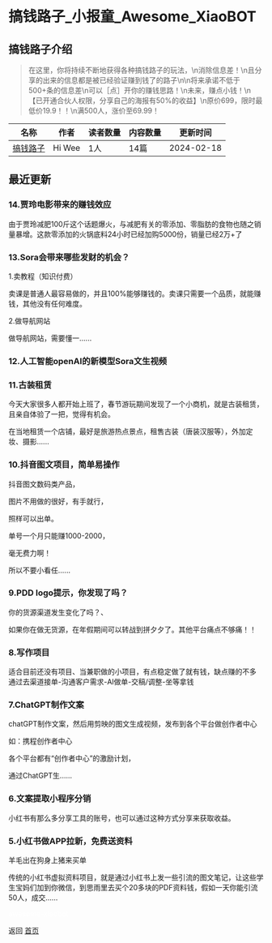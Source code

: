 # 搞钱路子_小报童_Awesome_XiaoBOT

## 搞钱路子介绍
> 在这里，你将持续不断地获得各种搞钱路子的玩法，\n消除信息差！\n且分享的出来的信息都是被已经验证赚到钱了的路子\n\n将来承诺不低于500+条的信息差\n可以［点］开你的赚钱思路！\n未来，赚点小钱！\n【已开通合伙人权限，分享自己的海报有50%的收益】\n原价699，限时最低价19.9！！\n满500人，涨价至69.99！  
  


|名称|作者|读者数量|内容数量|更新时间|
|---|---|---|---|---|
|[搞钱路子](https://xiaobot.net/p/10086?refer=9c3f1c95-a052-465a-9902-f6d75080262a)|Hi Wee|1人|14篇|2024-02-18|

## 最近更新
### 14.贾玲电影带来的赚钱效应

由于贾玲减肥100斤这个话题爆火，与减肥有关的零添加、零脂肪的食物也随之销量暴增。这款零添加的火锅底料24小时已经加购5000份，销量已经2万+了

### 13.Sora会带来哪些发财的机会？

1.卖教程（知识付费）

卖课是普通人最容易做的，并且100%能够赚钱的。卖课只需要一个品质，就能赚钱，其他没有任何难度。

2.做导航网站

做导航网站，需要懂一......

### 12.人工智能openAI的新模型Sora文生视频

### 11.古装租赁

今天大家很多人都开始上班了，春节游玩期间发现了一个小商机，就是古装租赁，且亲自体验了一把，觉得有机会。

在当地租赁一个店铺，最好是旅游热点景点，租售古装（唐装汉服等），外加定妆、摄影......

### 10.抖音图文项目，简单易操作

抖音图文数码类产品，

图片不用做的很好，有手就行，

照样可以出单。

单号一个月只能赚1000-2000，

毫无费力啊！

所以不要小看任......

### 9.PDD logo提示，你发现了吗？

你的货源渠道发生变化了吗？、

如果你在做无货源，在年假期间可以转战到拼夕夕了。其他平台痛点不够痛！！

### 8.写作项目

适合目前还没有项目、当兼职做的小项目，有点稳定做了就有钱，缺点赚的不多 通过去渠道接单-沟通客户需求-AI做单-交稿/调整-坐等拿钱

### 7.ChatGPT制作文案

chatGPT制作文案，然后用剪映的图文生成视频，发布到各个平台做创作者中心

如：携程创作者中心

各个平台都有“创作者中心”的激励计划，

通过ChatGPT生......

### 6.文案提取小程序分销

小红书有那么多分享工具的账号，也可以通过这种方式分享来获取收益。

### 5.小红书做APP拉新，免费送资料

羊毛出在狗身上猪来买单

传统的小红书虚拟资料项目，就是通过小红书上发一些引流的图文笔记，让这些学生宝妈们加到你微信，到思雨里去买个20多块的PDF资料钱，假如一天你能引流50人，成交......


<a href="https://github.com/Reno9527/awesome-xiaobot" style="color: white; text-decoration: none;">awesome-xiaobot</a>

返回 [首页](../README.md)
